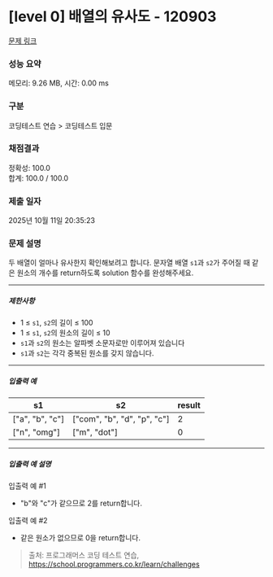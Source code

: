# [level 0] 배열의 유사도 - 120903 

[문제 링크](https://school.programmers.co.kr/learn/courses/30/lessons/120903?language=python3) 

### 성능 요약

메모리: 9.26 MB, 시간: 0.00 ms

### 구분

코딩테스트 연습 > 코딩테스트 입문

### 채점결과

정확성: 100.0<br/>합계: 100.0 / 100.0

### 제출 일자

2025년 10월 11일 20:35:23

### 문제 설명

<p style="user-select: auto !important;">두 배열이 얼마나 유사한지 확인해보려고 합니다. 문자열 배열 <code style="user-select: auto !important;">s1</code>과 <code style="user-select: auto !important;">s2</code>가 주어질 때 같은 원소의 개수를 return하도록 solution 함수를 완성해주세요.</p>

<hr style="user-select: auto !important;">

<h5 style="user-select: auto !important;">제한사항</h5>

<ul style="user-select: auto !important;">
<li style="user-select: auto !important;">1 ≤ <code style="user-select: auto !important;">s1</code>, <code style="user-select: auto !important;">s2</code>의 길이 ≤ 100</li>
<li style="user-select: auto !important;">1 ≤ <code style="user-select: auto !important;">s1</code>, <code style="user-select: auto !important;">s2</code>의 원소의 길이 ≤ 10</li>
<li style="user-select: auto !important;"><code style="user-select: auto !important;">s1</code>과 <code style="user-select: auto !important;">s2</code>의 원소는 알파벳 소문자로만 이루어져 있습니다</li>
<li style="user-select: auto !important;"><code style="user-select: auto !important;">s1</code>과 <code style="user-select: auto !important;">s2</code>는 각각 중복된 원소를 갖지 않습니다.</li>
</ul>

<hr style="user-select: auto !important;">

<h5 style="user-select: auto !important;">입출력 예</h5>
<table class="table" style="user-select: auto !important;">
        <thead style="user-select: auto !important;"><tr style="user-select: auto !important;">
<th style="user-select: auto !important;">s1</th>
<th style="user-select: auto !important;">s2</th>
<th style="user-select: auto !important;">result</th>
</tr>
</thead>
        <tbody style="user-select: auto !important;"><tr style="user-select: auto !important;">
<td style="user-select: auto !important;">["a", "b", "c"]</td>
<td style="user-select: auto !important;">["com", "b", "d", "p", "c"]</td>
<td style="user-select: auto !important;">2</td>
</tr>
<tr style="user-select: auto !important;">
<td style="user-select: auto !important;">["n", "omg"]</td>
<td style="user-select: auto !important;">["m", "dot"]</td>
<td style="user-select: auto !important;">0</td>
</tr>
</tbody>
      </table>
<hr style="user-select: auto !important;">

<h5 style="user-select: auto !important;">입출력 예 설명</h5>

<p style="user-select: auto !important;">입출력 예 #1</p>

<ul style="user-select: auto !important;">
<li style="user-select: auto !important;">"b"와 "c"가 같으므로 2를 return합니다.</li>
</ul>

<p style="user-select: auto !important;">입출력 예 #2</p>

<ul style="user-select: auto !important;">
<li style="user-select: auto !important;">같은 원소가 없으므로 0을 return합니다.</li>
</ul>


> 출처: 프로그래머스 코딩 테스트 연습, https://school.programmers.co.kr/learn/challenges